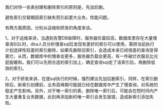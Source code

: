 我们对待一张表创建和删除索引的原则是，先加后删。

避免索引交替期因索引缺失而引起更大业务，性能问题。

有两方面原因，分别从运维和研发的角度来谈。

1，对于运维来讲，当遇到告警DB故障时，服务器负载较高，数据库里存在大量慢查询SQL时，dba人员分析慢查sql后发现有更好的索引可以使用，需把当前执行计划选择性较差的索引删除，如果先删除旧索引，会造成本来已经很差的查询变得更烂，从而，数据库中的慢查会更多，服务器负载会更高，有一件破烂衣服总比光屁股暖和。我们可以先把合适的索引加上，确定查询sql走了该索引后，再删除低效的索引。



2，对于研发来讲，在提sql执行的时候，强烈建议先加后删索引，同样，在索引删除后，新索引创建前，业务高峰期可能就已经在数据库中产生了慢查询，对系统的稳定产生影响。另外，对于唯一索引的表，删除唯一索引后，可能会在短时间内产生大量重复业务数据，此刻再添加新的唯一索引会发生报错，造成新索引添加失败。

